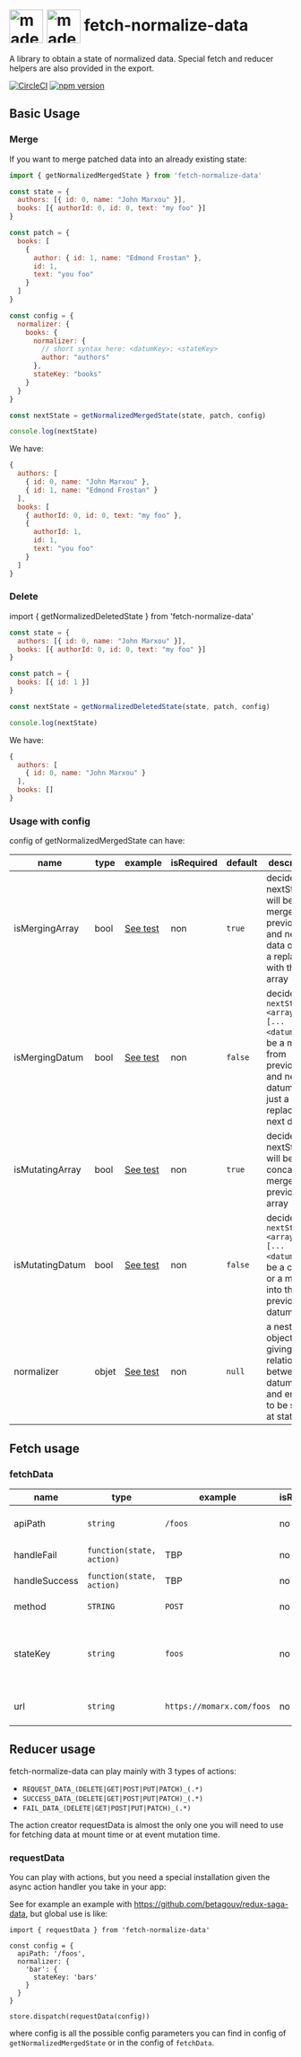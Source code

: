 <h1>
  <img class="logo" src="https://raw.githubusercontent.com/betagouv/redux-saga--data/master/icon.png" height=60 title="made by @cecilesnips" style="vertical-align: middle;"/>	  <img src="https://raw.githubusercontent.com/betagouv/redux-saga-data/master/icon.png" height=60 title="made by @cecilesnips" style="vertical-align: middle;"/>
  <span>	  <span>
    fetch-normalize-data
  </span>
</h1>

A library to obtain a state of normalized data. Special fetch and reducer helpers are also provided in the export.

[![CircleCI](https://circleci.com/gh/betagouv/fetch-normalize-data/tree/master.svg?style=svg)](https://circleci.com/gh/betagouv/fetch-normalize-data/tree/master)
[![npm version](https://img.shields.io/npm/v/fetch-normalize-data.svg?style=flat-square)](https://npmjs.org/package/fetch-normalize-data)

## Basic Usage

### Merge
If you want to merge patched data into an already existing state:

```javascript
import { getNormalizedMergedState } from 'fetch-normalize-data'

const state = {
  authors: [{ id: 0, name: "John Marxou" }],
  books: [{ authorId: 0, id: 0, text: "my foo" }]
}

const patch = {
  books: [
    {
      author: { id: 1, name: "Edmond Frostan" },
      id: 1,
      text: "you foo"
    }
  ]
}

const config = {
  normalizer: {
    books: {
      normalizer: {
        // short syntax here: <datumKey>: <stateKey>
        author: "authors"
      },
      stateKey: "books"
    }
  }
}

const nextState = getNormalizedMergedState(state, patch, config)

console.log(nextState)
```

We have:

```javascript
{
  authors: [
    { id: 0, name: "John Marxou" },
    { id: 1, name: "Edmond Frostan" }
  ],
  books: [
    { authorId: 0, id: 0, text: "my foo" },
    {
      authorId: 1,
      id: 1,
      text: "you foo"
    }
  ]
}
```

### Delete
import { getNormalizedDeletedState } from 'fetch-normalize-data'

```javascript
const state = {
  authors: [{ id: 0, name: "John Marxou" }],
  books: [{ authorId: 0, id: 0, text: "my foo" }]
}

const patch = {
  books: [{ id: 1 }]
}

const nextState = getNormalizedDeletedState(state, patch, config)

console.log(nextState)
```

We have:

```javascript
{
  authors: [
    { id: 0, name: "John Marxou" }
  ],
  books: []
}
```

### Usage with config

config of getNormalizedMergedState can have:

| name | type | example | isRequired | default | description |
| -- | -- | -- | -- | -- | -- |
| isMergingArray | bool | [See test](https://github.com/betagouv/fetch-normalize-data/blob/887323e6146d5eec40203b4f4b692bfcb65a4cd9/src/tests/getNormalizedMergedState.spec.js#L92) | non | `true` | decide if nextState.<arrayName> will be a merge of previous and next data or just a replace with the new array |
| isMergingDatum | bool | [See test](https://github.com/betagouv/fetch-normalize-data/blob/master/src/tests/getNormalizedMergedState.spec.js#L145) | non | `false` | decide if `nextState.<arrayName>[...<datum>]` will be a merge from previous and next datum or just a replace with next datum |
| isMutatingArray | bool | [See test](https://github.com/betagouv/fetch-normalize-data/blob/master/src/tests/getNormalizedMergedState.spec.js#L117) | non | `true` | decide if nextState.<arrayName> will be a concat or a merge from previous array |
| isMutatingDatum | bool | [See test](https://github.com/betagouv/fetch-normalize-data/blob/master/src/tests/getNormalizedMergedState.spec.js#L183) | non | `false` | decide if `nextState.<arrayName>[...<datum>]` will be a clone or a merge into the previous datum |
| normalizer | objet | [See test](https://github.com/betagouv/fetch-normalize-data/blob/master/src/tests/getNormalizedMergedState.spec.js#L280) | non | `null` | a nested object giving relationships between datumKeys and entities to be store at stateKeys |

## Fetch usage

### fetchData

| name | type | example | isRequired | default | description |
| -- | -- | -- | -- | -- | -- |
| apiPath | `string` | `/foos` | no | `undefined` | apiPath will be join with rootUrl to build the request url |
| handleFail | `function(state, action)` | TBP | no | `undefined` | callback called if request has failed |
| handleSuccess | `function(state, action)` | TBP | no | `undefined` | callback called if request is a success |
| method | `STRING` | `POST` | no | 'GET' | http method for the request |
| stateKey | `string` | `foos` | no | `<computed from apiPath or url>` | key into the `store.getState().data.<stateKey>` where normalized merged or deleted data will be applied |
| url | `string` | `https://momarx.com/foos` | no | `undefined` | total url of the request that will be used if apiPath is not used |

## Reducer usage

fetch-normalize-data can play mainly with 3 types of actions:
  - `REQUEST_DATA_(DELETE|GET|POST|PUT|PATCH)_(.*)`
  - `SUCCESS_DATA_(DELETE|GET|POST|PUT|PATCH)_(.*)`
  - `FAIL_DATA_(DELETE|GET|POST|PUT|PATCH)_(.*)`

The action creator requestData is almost the only one you will need
to use for fetching data at mount time or at event mutation time.

### requestData

You can play with actions, but you need a special installation given the async action handler you take in your app:

See for example an example with https://github.com/betagouv/redux-saga-data, but global use is like:

```
import { requestData } from 'fetch-normalize-data'

const config = {
  apiPath: '/foos',
  normalizer: {
    'bar': {
      stateKey: 'bars'
    }
  }
}

store.dispatch(requestData(config))
```

where config is all the possible config parameters you can find in
config of `getNormalizedMergedState` or in the config of `fetchData`.
